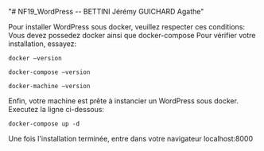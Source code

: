 "# NF19_WordPress -- BETTINI Jérémy GUICHARD Agathe" 

Pour installer WordPress sous docker, veuillez respecter ces conditions:
	Vous devez possedez docker ainsi que docker-compose
		Pour vérifier votre installation, essayez:

	docker –version

	docker-compose –version

	docker-machine –version

Enfin, votre machine est prête à instancier un WordPress sous docker. Executez la ligne ci-dessous:

	docker-compose up -d

Une fois l'installation terminée, entre dans votre navigateur localhost:8000 

